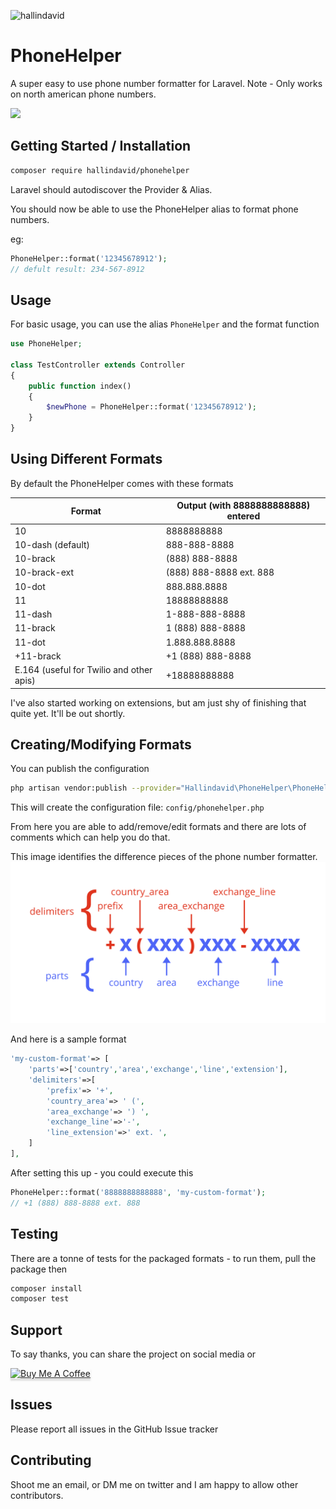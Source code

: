 ![hallindavid](https://circleci.com/gh/hallindavid/PhoneHelper.svg?style=svg)

# PhoneHelper

A super easy to use phone number formatter for Laravel.  Note - Only works on north american phone numbers.

<img src="demo-phonehelper.gif"/>

## Getting Started / Installation

```sh
composer require hallindavid/phonehelper
```

Laravel should autodiscover the Provider & Alias.

You should now be able to use the PhoneHelper alias to format phone numbers.

eg:

```php
PhoneHelper::format('12345678912');
// defult result: 234-567-8912
```

## Usage

For basic usage, you can use the alias `PhoneHelper` and the format function

```php
use PhoneHelper;

class TestController extends Controller
{
    public function index()
    {
        $newPhone = PhoneHelper::format('12345678912');
    }
}
```

## Using Different Formats

By default the PhoneHelper comes with these formats

| Format                                   | Output (with 8888888888888) entered |
|------------------------------------------|-----------------------------------------|
| 10                                       | 8888888888                              |
| 10-dash (default)                        | 888-888-8888                            |
| 10-brack                                 | (888) 888-8888                          |
| 10-brack-ext                             | (888) 888-8888 ext. 888                 |
| 10-dot                                   | 888.888.8888                            |
| 11                                       | 18888888888                             |
| 11-dash                                  | 1-888-888-8888                          |
| 11-brack                                 | 1 (888) 888-8888                        |
| 11-dot                                   | 1.888.888.8888                          |
| +11-brack                                | +1 (888) 888-8888                       |
| E.164 (useful for Twilio and other apis) | +18888888888                            |

I've also started working on extensions, but am just shy of finishing that quite yet.  It'll be out shortly.

## Creating/Modifying Formats

You can publish the configuration

```sh
php artisan vendor:publish --provider="Hallindavid\PhoneHelper\PhoneHelperServiceProvider"
```

This will create the configuration file: `config/phonehelper.php`

From here you are able to add/remove/edit formats and there are lots of comments which can help you do that.

This image identifies the difference pieces of the phone number formatter.
<img src="formatting-phones.png">

And here is a sample format

```php
'my-custom-format'=> [
    'parts'=>['country','area','exchange','line','extension'],
    'delimiters'=>[
        'prefix'=> '+',
        'country_area'=> ' (',
        'area_exchange'=> ') ',
        'exchange_line'=>'-',
        'line_extension'=>' ext. ',
    ]
],
```

After setting this up - you could execute this

```php
PhoneHelper::format('8888888888888', 'my-custom-format');
// +1 (888) 888-8888 ext. 888
```

## Testing

There are a tonne of tests for the packaged formats - to run them, pull the package then

```sh
composer install
composer test
```

## Support

To say thanks, you can share the project on social media or <br />

<a href="https://www.buymeacoffee.com/tDbQ4kg" target="_blank"><img src="https://www.buymeacoffee.com/assets/img/custom_images/orange_img.png" alt="Buy Me A Coffee" style="height: 41px !important;width: 174px !important;box-shadow: 0px 3px 2px 0px rgba(190, 190, 190, 0.5) !important;-webkit-box-shadow: 0px 3px 2px 0px rgba(190, 190, 190, 0.5) !important;" ></a>

## Issues

Please report all issues in the GitHub Issue tracker

## Contributing

Shoot me an email, or DM me on twitter and I am happy to allow other contributors.
